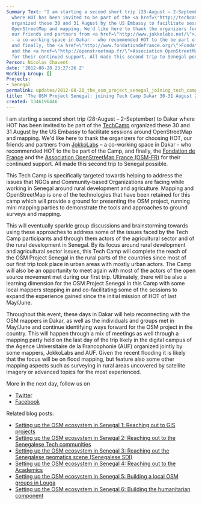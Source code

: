 ```yaml
---
Summary Text: "I am starting a second short trip (28-August – 2-September) to Dakar
  where HOT has been invited to be part of the <a href=\"http://techcampglobal.org/\">TechCamp</a>
  organized these 30 and 31 August by the US Embassy to facilitate sessions around
  OpenStreetMap and mapping. We'd like here to thank the organizers for choosing HOT,
  our friends and partners from <a href=\"http://www.jokkolabs.net/\">JokkoLabs</a>
  – a co-working space in Dakar - who recommended HOT to the be part of the Camp,
  and finally, the <a href=\"http://www.fondationdefrance.org/\">Fondation de France</a>
  and the <a href=\"http://openstreetmap.fr/\">Association OpenStreetMap France (OSM-FR)</a>
  for their continued support. All made this second trip to Senegal possible.\r\n\r\n"
Person: Nicolas Chavent
date: '2012-08-28 23:27:26 Z'
Working Group: []
Projects:
- Senegal
permalink: updates/2012-08-28_the_osm_project_senegal_joining_tech_camp_dakar_30-31_august_2012
title: 'The OSM Project Senegal: joining Tech Camp Dakar 30-31 August 2012'
created: 1346196446
---
```

<p>I am starting a second short trip (28-August – 2-September) to Dakar where HOT has been invited to be part of the <a href="http://techcampglobal.org/">TechCamp</a> organized these 30 and 31 August by the US Embassy to facilitate sessions around OpenStreetMap and mapping. We'd like here to thank the organizers for choosing HOT, our friends and partners from <a href="http://www.jokkolabs.net/">JokkoLabs</a> – a co-working space in Dakar - who recommended HOT to the be part of the Camp, and finally, the <a href="http://www.fondationdefrance.org/">Fondation de France</a> and the <a href="http://openstreetmap.fr/">Association OpenStreetMap France (OSM-FR)</a> for their continued support. All made this second trip to Senegal possible.</p><p>This Tech Camp is specifically targeted towards helping to address the issues that NGOs and Community-based Organizations are facing while working in Senegal around rural development and agriculture. Mapping and OpenStreetMap is one of the technologies that have been retained for this camp which will provide a ground for presenting the OSM project, running mini mapping parties to demonstrate the tools and approaches to ground surveys and mapping.</p><p>This will eventually sparkle group discussions and brainstorming towards using these approaches to address some of the issues faced by the Tech Camp participants and through them actors of the agricultural sector and of the rural development in Senegal. By its focus around rural development and agricultural sector issues, this Tech Camp will complete the reach of the OSM Project Senegal in the rural parts of the countries since most of our first trip took place in urban areas with mostly urban actors. The Camp will also be an opportunity to meet again with most of the actors of the open source movement met during our first trip. Ultimately, there will be also a learning dimension for the OSM Project Senegal in this Camp with some local mappers stepping in and co-facilitating some of the sessions to expand the experience gained since the initial mission of HOT of last May/June.</p><p>Throughout this event, these days in Dakar will help reconnecting with the OSM mappers in Dakar, as well as the individuals and groups met in May/June and continue identifying ways forward for the OSM project in the country. This will happen through a mix of meetings as well through a mapping party held on the last day of the trip likely in the digital campus of the Agence Universitaire de la Francophonie (AUF) organized jointly by some mappers, JokkoLabs and AUF. Given the recent flooding it is likely that the focus will be on flood mapping, but feature also some other mapping aspects such as surveying in rural areas uncovered by satellite imagery or advanced topics for the most experienced.</p><p>More in the next day, follow us on</p><ul><li><a href="http://twitter.com/hotosm">Twitter</a></li><li><a href="http://www.facebook.com/hotosm">Facebook</a></li></ul><p>Related blog posts:</p><ul><li><a href="http://hot.openstreetmap.org/updates/2012-07-31_setting_up_the_osm_ecosystem_in_senegal_1_reaching_out_to_gis_projects">Setting up the OSM ecosystem in Senegal 1: Reaching out to GIS projects</a></li><li><a href="http://hot.openstreetmap.org/updates/2012-08-06_setting_up_the_osm_ecosystem_in_senegal_2_reaching_out_to_the_senegalese_tech_com">Setting up the OSM ecosystem in Senegal 2: Reaching out to the Senegalese Tech communities</a></li><li><a href="http://hot.openstreetmap.org/updates/2012-08-08_setting_up_the_osm_ecosystem_in_senegal_3_reaching_out_the_senegalese_geomatics_s">Setting up the OSM ecosystem in Senegal 3: Reaching out the Senegalese geomatics scene (Senegalese SDI)</a></li><li><a href="http://hot.openstreetmap.org/updates/2012-08-11_setting_up_the_osm_ecosystem_in_senegal_4_reaching_out_to_the_academics">Setting up the OSM ecosystem in Senegal 4: Reaching out to the Academics</a></li><li><a href="http://hot.openstreetmap.org/updates/2012-08-14_setting_up_the_osm_ecosystem_in_senegal_5_building_a_local_osm_groups_in_louga">Setting up the OSM ecosystem in Senegal 5: Building a local OSM groups in Louga</a></li><li><a href="http://hot.openstreetmap.org/updates/2012-08-16_setting_up_the_osm_ecosystem_in_senegal_6_building_the_humanitarian_component">Setting up the OSM ecosystem in Senegal 6: Building the humanitarian component</a></li></ul>
